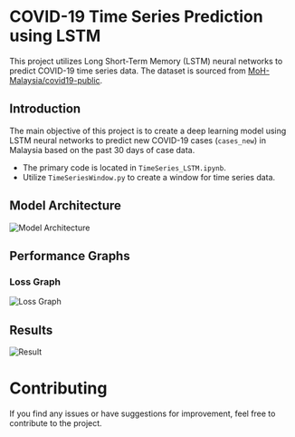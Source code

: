 # COVID-19 Time Series Prediction using LSTM

This project utilizes Long Short-Term Memory (LSTM) neural networks to predict COVID-19 time series data. The dataset is sourced from [MoH-Malaysia/covid19-public](https://github.com/MoH-Malaysia/covid19-public).

## Introduction

The main objective of this project is to create a deep learning model using LSTM neural networks to predict new COVID-19 cases (`cases_new`) in Malaysia based on the past 30 days of case data.

- The primary code is located in `TimeSeries_LSTM.ipynb`.
- Utilize `TimeSeriesWindow.py` to create a window for time series data.

## Model Architecture

![Model Architecture](https://github.com/GaruxGARU/COVID19-TimeSeries-LSTM/assets/128445332/dd5796f8-6d2d-493c-a0e3-9bb8370a2e03)

## Performance Graphs

### Loss Graph

![Loss Graph](https://github.com/GaruxGARU/COVID19-TimeSeries-LSTM/assets/128445332/f1849b66-2aa2-424b-a15e-b26b0df0551d)

## Results

![Result](https://github.com/GaruxGARU/COVID19-TimeSeries-LSTM/assets/128445332/c095b414-f2f6-4371-af76-0aa8268fb1af)

# Contributing

If you find any issues or have suggestions for improvement, feel free to contribute to the project.





